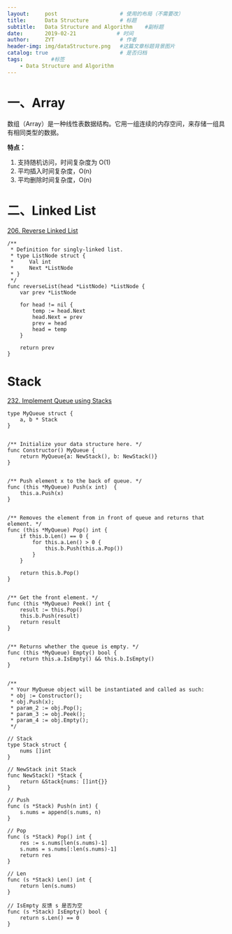 ```yaml
---
layout:     post                    # 使用的布局（不需要改）
title:      Data Structure          # 标题 
subtitle:   Data Structure and Algorithm    #副标题
date:       2019-02-21             # 时间
author:     ZYT                     # 作者
header-img: img/dataStructure.png   #这篇文章标题背景图片
catalog: true                       # 是否归档
tags:         #标签
    - Data Structure and Algorithm
---
```


# 一、Array

数组（Array）是一种线性表数据结构。它用一组连续的内存空间，来存储一组具有相同类型的数据。

**特点：**
1. 支持随机访问，时间复杂度为 O(1)
2. 平均插入时间复杂度，O(n)
3. 平均删除时间复杂度，O(n)

# 二、Linked List

[206. Reverse Linked List](https://leetcode.com/problems/reverse-linked-list/)

```
/**
 * Definition for singly-linked list.
 * type ListNode struct {
 *     Val int
 *     Next *ListNode
 * }
 */
func reverseList(head *ListNode) *ListNode {
	var prev *ListNode

	for head != nil {
		temp := head.Next
		head.Next = prev
		prev = head
		head = temp
	}

	return prev
}
```

# Stack

[232. Implement Queue using Stacks](https://leetcode.com/problems/implement-queue-using-stacks/)

```
type MyQueue struct {
    a, b * Stack
}


/** Initialize your data structure here. */
func Constructor() MyQueue {
    return MyQueue{a: NewStack(), b: NewStack()}
}


/** Push element x to the back of queue. */
func (this *MyQueue) Push(x int)  {
    this.a.Push(x)
}


/** Removes the element from in front of queue and returns that element. */
func (this *MyQueue) Pop() int {
    if this.b.Len() == 0 {
        for this.a.Len() > 0 {
            this.b.Push(this.a.Pop())
        }
    }
    
    return this.b.Pop()
}


/** Get the front element. */
func (this *MyQueue) Peek() int {
    result := this.Pop()
    this.b.Push(result)
    return result
}


/** Returns whether the queue is empty. */
func (this *MyQueue) Empty() bool {
    return this.a.IsEmpty() && this.b.IsEmpty()
}


/**
 * Your MyQueue object will be instantiated and called as such:
 * obj := Constructor();
 * obj.Push(x);
 * param_2 := obj.Pop();
 * param_3 := obj.Peek();
 * param_4 := obj.Empty();
 */

// Stack
type Stack struct {
	nums []int
}

// NewStack init Stack
func NewStack() *Stack {
	return &Stack{nums: []int{}}
}

// Push
func (s *Stack) Push(n int) {
	s.nums = append(s.nums, n)
}

// Pop
func (s *Stack) Pop() int {
	res := s.nums[len(s.nums)-1]
	s.nums = s.nums[:len(s.nums)-1]
	return res
}

// Len
func (s *Stack) Len() int {
	return len(s.nums)
}

// IsEmpty 反馈 s 是否为空
func (s *Stack) IsEmpty() bool {
	return s.Len() == 0
}
```
